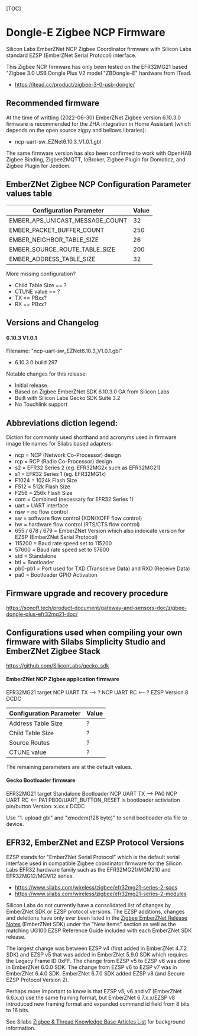 
[TOC]


# Dongle-E Zigbee NCP Firmware

Silicon Labs EmberZNet NCP Zigbee Coordinator firmware with Silicon Labs standard EZSP (EmberZNet Serial Protocol) interface.

This Zigbee NCP firmware has only been tested on the EFR32MG21 based "Zigbee 3.0 USB Dongle Plus V2 model "ZBDongle-E" hardware from ITead.

* https://itead.cc/product/zigbee-3-0-usb-dongle/

## Recommended firmware
At the time of writting (2022-06-30) EmberZNet Zigbee version 6.10.3.0 firmware is recommended for the ZHA integration in Home Assistant (which depends on the open source zigpy and bellows libraries):

* ncp-uart-sw_EZNet6.10.3_V1.0.1.gbl

The same firmware version has also been confirmed to work with OpenHAB Zigbee Binding, Zigbee2MQTT, IoBroker, Zigbee Plugin for Domoticz, and Zigbee Plugin for Jeedom.

## EmberZNet Zigbee NCP Configuration Parameter values table

Configuration Parameter | Value
-- | --
EMBER_APS_UNICAST_MESSAGE_COUNT | 32
EMBER_PACKET_BUFFER_COUNT | 250
EMBER_NEIGHBOR_TABLE_SIZE | 26
EMBER_SOURCE_ROUTE_TABLE_SIZE | 200
EMBER_ADDRESS_TABLE_SIZE | 32

More missing configuration?
* Child Table Size == ?
* CTUNE value == ?
* TX == PBxx?
* RX == PBxx?

## Versions and Changelog


#### 6.10.3 V1.0.1

Filename: "ncp-uart-sw_EZNet6.10.3_V1.0.1.gbl"

* 6.10.3.0 build 297

Notable changes for this release:
  * Initial release.
  * Based on Zigbee EmberZNet SDK 6.10.3.0 GA from Silicon Labs
  * Built with Silicon Labs Gecko SDK Suite 3.2
  * No Touchlink support

## Abbreviations diction legend:

Diction for commonly used shorthand and acronyms used in firmware image file names for Silabs based adapters:

* ncp = NCP (Network Co-Processor) design
* rcp = RCP (Radio Co-Processor) design
* s2 = EFR32 Series 2 (eg. EFR32MG2x such as EFR32MG21)
* s1 = EFR32 Series 1 (eg. EFR32MG1x)
* F1024 = 1024k Flash Size
* F512 = 512k Flash Size
* F256 = 256k Flash Size
* com = Combined (necessary for EFR32 Series 1)
* uart = UART interface
* nsw = no flow control
* sw = software flow control (XON/XOFF flow control)
* hw = hardware flow control (RTS/CTS flow control)
* 655 / 678 / 679 = EmberZNet Version which also indoicate version for EZSP (EmberZNet Serial Protocol)
* 115200 = Baud rate speed set to 115200
* 57600 = Baud rate speed set to 57600
* std = Standalone
* btl = Bootloader
* pb0-pb1 = Port used for TXD (Transceive Data) and RXD (Receive Data)
* pa0 = Bootloader GPIO Activation

## Firmware upgrade and recovery procedure

https://sonoff.tech/product-document/gateway-and-sensors-doc/zigbee-dongle-plus-efr32mg21-doc/

## Configurations used when compiling your own firmware with Silabs Simplicity Studio and EmberZNet Zigbee Stack

https://github.com/SiliconLabs/gecko_sdk

#### EmberZNet NCP Zigbee application firmware

EFR32MG21 target
NCP UART TX --> ?
NCP UART RC <-- ?
EZSP Version 8
DCDC

Configuration Parameter | Value
----------------------- | ------
Address Table Size | ?
Child Table Size | ?
Source Routes | ?
CTUNE value | ?

The remaining parameters are at the default values.

#### Gecko Bootloader firmware

EFR32MG21 target
Standalone Bootloader
NCP UART TX --> PA0
NCP UART RC <-- PA1
PB00/UART_BUTTON_RESET is bootloader activiation pin/button
Version: x.xx.x
DCDC

Use "1. upload gbl" and "xmodem(128 byte)" to send bootloader ota file to device.

## EFR32, EmberZNet and EZSP Protocol Versions

EZSP stands for "EmberZNet Serial Protocol" which is the default serial interface used in compatible Zigbee coordinator firmware for the Silicon Labs EFR32 hardware family such as the EFR32MG21/MGM210 and EFR32MG12/MGM12 series.

- https://www.silabs.com/wireless/zigbee/efr32mg21-series-2-socs
- https://www.silabs.com/wireless/zigbee/efr32mg21-series-2-modules

Silicon Labs do not currently have a consolidated list of changes by EmberZNet SDK or EZSP protocol versions. The EZSP additions, changes and deletions have only ever been listed in the [Zigbee EmberZNet Release Notes](https://www.silabs.com/search#q=Zigbee%20EmberZNet%20Release%20Notes&t=All&sort=relevancy) (EmberZNet SDK) under the "New items" section as well as the matching UG100 EZSP Reference Guide included with each EmberZNet SDK release.

The largest change was between EZSP v4 (first added in EmberZNet 4.7.2 SDK) and EZSP v5 that was added in EmberZNet 5.9.0 SDK which requires the Legacy Frame ID 0xFF. The change from EZSP v5 to EZSP v6 was done in EmberZNet 6.0.0 SDK. The change from EZSP v6 to EZSP v7 was in EmberZNet 6.4.0 SDK. EmberZNet 6.7.0 SDK added EZSP v8 (and Secure EZSP Protocol Version 2).

Perhaps more important to know is that EZSP v5, v6 and v7 (EmberZNet 6.6.x.x) use the same framing format, but EmberZNet 6.7.x.x/EZSP v8 introduced new framing format and expanded command id field from 8 bits to 16 bits.

See Silabs [Zigbee & Thread Knowledge Base Articles List](https://silabs-prod.adobecqms.net/community/wireless/zigbee-and-thread/knowledge-base.entry.html/2020/04/01/zigbee_thread_knowledgebasearticleslist-ih5r) for background information.
